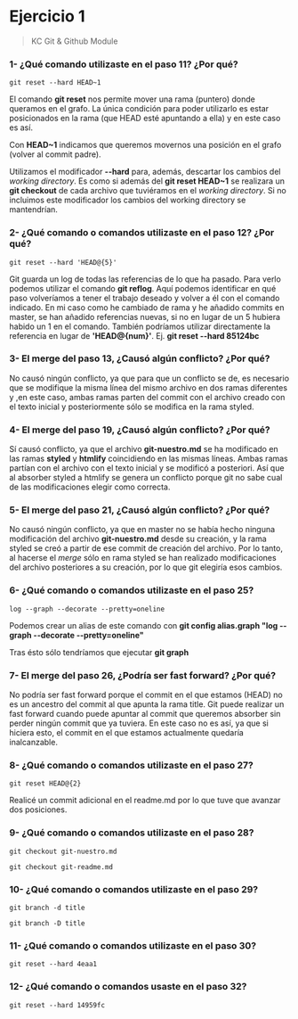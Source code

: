 # Ejercicio 1
>KC Git & Github Module

### 1- ¿Qué comando utilizaste en el paso 11? ¿Por qué?

``` 
git reset --hard HEAD~1
```

El comando **git reset** nos permite mover una rama (puntero) donde queramos en el grafo.
La única condición para poder utilizarlo es estar posicionados en la rama (que HEAD esté apuntando a ella) y en este caso es así.

Con **HEAD~1** indicamos que queremos movernos una posición en el grafo (volver al commit padre).

Utilizamos el modificador **--hard** para, además, descartar los cambios del *working directory*. Es como si además del
**git reset HEAD~1** se realizara un **git checkout** de cada archivo que tuviéramos en el *working directory*. Si no incluimos este modificador los cambios del working directory se mantendrían.

### 2- ¿Qué comando o comandos utilizaste en el paso 12? ¿Por qué?

``` 
git reset --hard 'HEAD@{5}'
``` 
  
Git guarda un log de todas las referencias de lo que ha pasado. Para verlo podemos utilizar el comando **git reflog**.
Aquí podemos identificar en qué paso volveríamos a tener el trabajo deseado y volver a él con el comando indicado. En mi caso como he cambiado de rama y he añadido commits en master, se han añadido referencias nuevas, si no en lugar de un 5 hubiera habido un 1 en el comando.
También podríamos utilizar directamente la referencia en lugar de **'HEAD@{num}'**. Ej. **git reset --hard 85124bc**

### 3- El merge del paso 13, ¿Causó algún conflicto? ¿Por qué?
No causó ningún conflicto, ya que para que un conflicto se de, es necesario que se modifique la misma línea del mismo archivo en dos ramas diferentes y ,en este caso, ambas ramas parten del commit con el archivo creado con el texto inicial y posteriormente sólo se modifica en la rama styled.

### 4- El merge del paso 19, ¿Causó algún conflicto? ¿Por qué?
Sí causó conflicto, ya que el archivo **git-nuestro.md** se ha modificado en las ramas **styled** y **htmlify** coincidiendo en las mismas líneas. Ambas ramas partían con el archivo con el texto inicial y se modificó a posteriori. Así que al absorber styled a htmlify se genera un conflicto porque git no sabe cual de las modificaciones elegir como correcta.
 
### 5- El merge del paso 21, ¿Causó algún conflicto? ¿Por qué?
No causó ningún conflicto, ya que en master no se había hecho ninguna modificación del archivo **git-nuestro.md** desde su creación, y la rama styled se creó a partir de ese commit de creación del archivo. Por lo tanto, al hacerse el *merge* sólo en rama styled se han realizado modificaciones del archivo posteriores a su creación, por lo que git elegiría esos cambios.

### 6- ¿Qué comando o comandos utilizaste en el paso 25?
```
log --graph --decorate --pretty=oneline
```

Podemos crear un alias de este comando con **git config alias.graph "log --graph --decorate --pretty=oneline"**

Tras ésto sólo tendríamos que ejecutar **git graph**

### 7- El merge del paso 26, ¿Podría ser fast forward? ¿Por qué?
No podría ser fast forward porque el commit en el que estamos (HEAD) no es un ancestro del commit al que apunta la rama title. Git puede realizar un fast forward cuando puede apuntar al commit que queremos absorber sin perder ningún commit que ya tuviera. En este caso no es así, ya que si hiciera esto, el commit en el que estamos actualmente quedaría inalcanzable. 

### 8- ¿Qué comando o comandos utilizaste en el paso 27?
```
git reset HEAD@{2}
```
Realicé un commit adicional en el readme.md por lo que tuve que avanzar dos posiciones.

### 9- ¿Qué comando o comandos utilizaste en el paso 28?
```
git checkout git-nuestro.md
```
```
git checkout git-readme.md 
```

### 10- ¿Qué comando o comandos utilizaste en el paso 29?
```
git branch -d title
```
```
git branch -D title
```

### 11- ¿Qué comando o comandos utilizaste en el paso 30?
```
git reset --hard 4eaa1
```

### 12- ¿Qué comando o comandos usaste en el paso 32?
```
git reset --hard 14959fc
```

